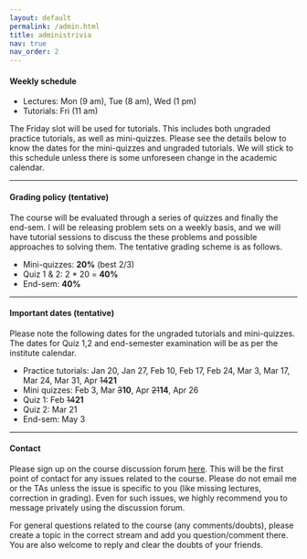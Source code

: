 ```yaml
---
layout: default
permalink: /admin.html
title: administrivia
nav: true
nav_order: 2
---
```


#### **Weekly schedule**

- Lectures: Mon (9 am), Tue (8 am), Wed (1 pm)
- Tutorials: Fri (11 am)

The Friday slot will be used for tutorials. This includes both ungraded practice tutorials, as well as mini-quizzes. Please see the details below to know the dates for the mini-quizzes and ungraded tutorials. We will stick to this schedule unless there is some unforeseen change in the academic calendar.

---

#### **Grading policy** (tentative)

The course will be evaluated through a series of quizzes and finally the end-sem. I will be releasing problem sets on a weekly basis, and we will have tutorial sessions to discuss the these problems and possible approaches to solving them. The tentative grading scheme is as follows.
- Mini-quizzes: **20%** (best 2/3)
- Quiz 1 & 2: 2 * 20 = **40%**
- End-sem: **40%**

---

#### **Important dates** (tentative)

Please note the following dates for the ungraded tutorials and mini-quizzes. The dates for Quiz 1,2 and end-semester examination will be as per the institute calendar.

- Practice tutorials: Jan 20, Jan 27, Feb 10, Feb 17, Feb 24, Mar 3, Mar 17, Mar 24, Mar 31, Apr ~~14~~**21**
- Mini quizzes: Feb 3, Mar ~~3~~**10**, Apr ~~21~~**14**, Apr 26
- Quiz 1: Feb ~~14~~**21**
- Quiz 2: Mar 21
- End-sem: May 3

---

#### **Contact**

Please sign up on the course discussion forum [here](https://cs2800-23.zulipchat.com/join/uvymrsnqzxkomvzj4yocflc5/). This will be the first point of contact for any issues related to the course. Please do not email me or the TAs unless the issue is specific to you (like missing lectures, correction in grading). Even for such issues, we highly recommend you to message privately using the discussion forum.

For general questions related to the course (any comments/doubts), please create a topic in the correct stream and add you question/comment there. You are also welcome to reply and clear the doubts of your friends.
